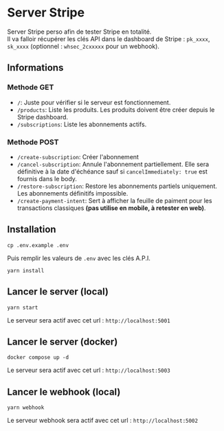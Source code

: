 # Server Stripe
Server Stripe perso afin de tester Stripe en totalité. <br>
Il va falloir récupérer les clés API dans le dashboard de Stripe : `pk_xxxx`, `sk_xxxx` (optionnel : `whsec_2cxxxxx` pour un webhook).

## Informations
### Methode GET
- `/`: Juste pour vérifier si le serveur est fonctionnement.
- `/products`: Liste les produits. Les produits doivent être créer depuis le Stripe dashboard.
- `/subscriptions`: Liste les abonnements actifs.
### Methode POST
- `/create-subscription`: Créer l'abonnement
- `/cancel-subscription`: Annule l'abonnement partiellement. Elle sera définitive à la date d'échéance sauf si `cancelImmediately: true` est fournis dans le body.
- `/restore-subscription`: Restore les abonnements partiels uniquement. Les abonnements définitifs impossible.
- `/create-payment-intent`: Sert à afficher la feuille de paiment pour les transactions classiques **(pas utilise en mobile, à retester en web)**.

## Installation

```shell
cp .env.example .env
```
Puis remplir les valeurs de `.env` avec les clés A.P.I.

```shell
yarn install
```

## Lancer le server (local)

```shell
yarn start
```

Le serveur sera actif avec cet url : `http://localhost:5001`

## Lancer le server (docker)

```shell
docker compose up -d
```

Le serveur sera actif avec cet url : `http://localhost:5003`

## Lancer le webhook (local)

```shell
yarn webhook
```

Le serveur webhook sera actif avec cet url : `http://localhost:5002`

